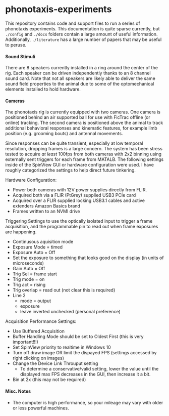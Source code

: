 phonotaxis-experiments
===
This repository contains code and support files to run a series of phonotaxis experiments. This documentation is quite sparse currently, but `./config` and `./docs` folders contain a large amount of useful information. Additionally, `./literature` has a large number of papers that may be useful to peruse. 

#### Sound Stimuli
There are 8 speakers currently installed in a ring around the center of the rig. Each speaker can be driven independently thanks to an 8 channel sound card. Note that not all speakers are likely able to deliver the same sound field properties to the animal due to some of the optomechanical elements installed to hold hardware. 

#### Cameras
The phonotaxis rig is currently equipped with two cameras. One camera is positioned behind an air supported ball for use with FicTrac offline (or online) tracking. The second camera is positioned above the animal to track additional behavioral responses and kinematic features, for example limb position (e.g. grooming bouts) and antennal movements. 

Since responses can be quite transient, especially at low temporal resolution, dropping frames is a large concern. The system has been stress tested to acquire _at least_ 100fps from both cameras with 2x2 binning using externally sent triggers for each frame from MATALB. The following settings inside of the SpinView GUI or hardware configuration were used. I have roughly categorized the settings to help direct future tinkering.

Hardware Configuration:
- Power both cameras with 12V power supplies directly from FLIR.
- Acquired both via a FLIR (PtGrey) supplied USB3 PCIe card
- Acquired over a FLIR supplied locking USB3.1 cables and active extenders Amazon Basics brand
- Frames written to an NVMI drive 

Triggering Settings to use the optically isolated input to trigger a frame acquisition, and the programmable pin to read out when frame exposures are happening.
- Continusous aquisition mode
- Exposure Mode = timed
- Exposure Auto = Off
- Set the exposure to something that looks good on the display (in units of microseconds)
- Gain Auto = Off
- Trig Sel = frame start
- Trig mode = on
- Trig act = rising
- Trig overlap = read out (not clear this is required)
- Line 2 
	- mode = output 
	- exposure
	- leave inverted unchecked (personal preference)

Acquisition Performance Settings:
- Use Buffered Acquisition
- Buffer Handling Mode should be set to Oldest First (this is very important!!!)
- Set SpinView priority to realtime in Windows 10
- Turn off draw image OR limit the dispayed FPS (settings accessed by right clicking on images)
- Change the Device Link Throuput setting
     - To determine a conservative/valid setting, lower the value until the displayed max FPS decreases in the GUI, then increase it a bit. 
- Bin at 2x (this may not be required)

#### Misc. Notes
- The computer is high performance, so your mileage may vary with older or less powerful machines.
